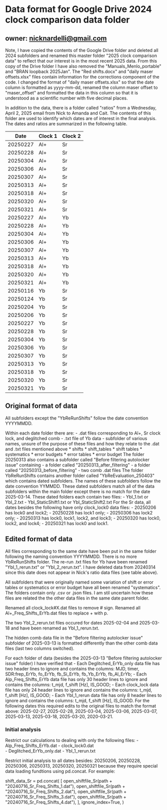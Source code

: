 # Data format for Google Drive 2024 clock comparison data folder
## owner: nicknardelli@gmail.com 

Note, I have copied the contents of the Google Drive folder and deleted all 2024 subfolders and renamed this master folder "2025 clock comparison data" to 
reflect that our interest is in the most recent 2025 data. From this copy of the Drive folder I have also removed the "Manuals_Menlo_portable" and "BRAN loopback 2025Jan". The "Red shifts.docx" and "daily maser offsets.xlsx" files contain information for the corrections component of the code. I changed the format of "daily maser offsets.xlsx" so that the date column is formatted as yyyy-mm-dd, renamed the column maser offset to "maser_offset" and formatted the data in this column so that it is understood as a scientific number with five decimal places. 

In addition to the data, there is a folder called "ratios" from a Wednesday, April 2, 2025 email from Nick to Amanda and Cait. The contents of this folder are used
to identify which dates are of interest in the final analysis. The dates and ratios are summarized in the following table. 

| Date | Clock 1 | Clock 2 |
| --- | --- | --- | 
| 20250227 | Al+ | Sr |
| 20250228 | Al+ | Sr |
| 20250304 | Al+ | Sr |
| 20250306 | Al+ | Sr |
| 20250307 | Al+ | Sr |
| 20250313 | Al+ | Sr |
| 20250318 | Al+ | Sr |
| 20250320 | Al+ | Sr |
| 20250321 | Al+ | Sr |
| 20250227 | Al+ | Yb |
| 20250228 | Al+ | Yb |
| 20250304 | Al+ | Yb |
| 20250306 | Al+ | Yb |
| 20250307 | Al+ | Yb |
| 20250313 | Al+ | Yb |
| 20250318 | Al+ | Yb |
| 20250320 | Al+ | Yb |
| 20250321 | Al+ | Yb |
| 20250116 | Yb | Sr |
| 20250124 | Yb | Sr |
| 20250204 | Yb | Sr |
| 20250206 | Yb | Sr |
| 20250227 | Yb | Sr |
| 20250228 | Yb | Sr |
| 20250304 | Yb | Sr |
| 20250306 | Yb | Sr |
| 20250307 | Yb | Sr |
| 20250313 | Yb | Sr |
| 20250318 | Yb | Sr |
| 20250320 | Yb | Sr |
| 20250321 | Yb | Sr |


## Original format of data 

All subfolders except the "YbReRunShifts" follow the date convention YYYYMMDD. 

Within each date folder there are:
    - .dat files corresponding to Al+, Sr clock lock, and deglitched comb 
    - .txt file of Yb data 
    - subfolder of various names, unsure of the purpose of these files and how they relate to the .dat and .txt files mentioned above 
        * shifts
        * shift_tables 
        * shift tables
        * systematics 
        * error budgets 
        * error tables
        * error budget 
The folder 20250313 also contains a subfolder called "Before filtering autolocker issue" containing 
    - a folder called "20250313_after_filtering"
    - a folder called "20250313_before_filtering"
    - two comb .dat files 
The folder YbReRunShifts contains another folder called "YbReEvaluation_250403" which contains dated subfolders. The names of these subfolders follow the date convention
YYMMDD. These dated subfolders match all of the data subfolders within the main folder except there is no match for the date 2025-03-14. 
These dated folders each contain two files:
    - YbI_1.txt or YbI_2.txt
    - YbI_StaticShift1.txt or YbI_StaticShift2.txt 
For the Sr data, all dates besides the following have only clock_lock0 data files:
    - 20250206 has lock0 and lock2; 
    - 20250228 has lock1 only; 
    - 20250306 has lock2 only; 
    - 20250313 has lock0, lock1, lock2, and lock3; 
    - 20250320 has lock0, lock2, and lock4; 
    - 20250321 has lock0 and lock1. 

## Edited format of data 
All files corresponding to the same date have been put in the same folder following the naming convention YYYYMMDD. There is no more YbReRunShifts folder. The 
re-run .txt files for Yb have been renamed "YbI_1_rerun.txt" or "YbI_2_rerun.txt". I have deleted data from 20240314 since this date does not appear in Nick's ratio data files (see table above).

All subfolders that were originally named some variation of shift or error tables or systematics or error budget have all been renamed "systematics". The folders contain only .csv or .json files. I am stil uncertain how these files are related the the other data files in the same date parent folder. 

Renamed all clock_lock#X.dat files to remove # sign. Renamed all Al+_Freq_Shifts_ErYb.dat files to replace + with p. 

The two YbI_2_rerun.txt files occured for dates 2025-02-04 and 2025-03-18 and have been renamed as YbI_1_rerun.txt. 

The hidden comb data file in the "Before filtering autolocker issue" subfolder of 2025-03-13 is formatted differently than the other comb data files (last two columns switched). 

For each folder of data (besides the 2025-03-13 "Before filtering autolocker issue" folder) I have verified that 
    - Each Deglitched_ErYb_only data file has two header lines to ignore and contains the columns: MJD, timer, SDR:frep_ErYb, fo_ErYb, fb_Si_ErYb, fb_Yb_ErYb, fb_Al_ErYb;
    - Each Alp_Freq_Shifts_ErYb data file has only 30 header lines to ignore and contains the columns: t_mjd, f_shift [Hz], IS_GOOD; 
    - Each clock_lock data file has only 24 header lines to ignore and contains the columns: t_mjd, f_shift [Hz], IS_GOOD; 
    - Each YbI_1_rerun data file has only 8 header lines to ignore and contains the columns:  t_mjd, f_shift [Hz], IS_GOOD. 
For the following dates this required edits to the original files to match the format above: 2025-02-27, 2025-02-28, 2025-03-04, 2025-03-06, 2025-03-07, 2025-03-13, 2025-03-18, 2025-03-20, 2020-03-21.  

### Initial analysis 

Restrict our calculations to dealing with only the following files:
    - Alp_Freq_Shifts_ErYb.dat 
    - clock_lock0.dat  
    - Deglitched_ErYb_only.dat 
    - YbI_1_rerun.txt 

Restrict initial analysis to all dates besides: 20250206, 20250228, 20250306, 20250313, 20250320, 20250321 because they require special data loading fundtions using pd.concat. For example: 

 shift_data_Sr = pd.concat(
    [
        open_shiftfile_Sr(path + "20240716_Sr_Freq_Shifts_1.dat"),
        open_shiftfile_Sr(path + "20240716_Sr_Freq_Shifts_2.dat"),
        open_shiftfile_Sr(path + "20240716_Sr_Freq_Shifts_3.dat"),
        open_shiftfile_Sr(path + "20240716_Sr_Freq_Shifts_4.dat"),
    ],
    ignore_index=True,
)

